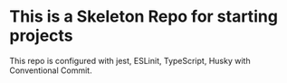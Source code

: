 # This is a Skeleton Repo for starting projects
This repo is configured with jest, ESLinit, TypeScript, Husky with Conventional Commit.


